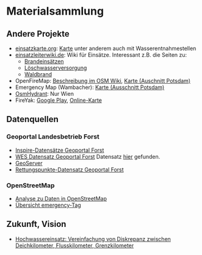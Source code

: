 # Materialsammlung

## Andere Projekte
* [einsatzkarte.org](https://einsatzkarte.org):
  [Karte](https://einsatzkarte.org/karte.html) unter anderem auch mit
  Wasserentnahmestellen
* [einsatzleiterwiki.de](https://einsatzleiterwiki.de): Wiki für Einsätze.
  Interessant z.B. die Seiten zu:
  * [Brandeinsätzen](https://wiki.einsatzleiterwiki.de/doku.php?id=brand:start)
  * [Löschwasserversorgung](https://wiki.einsatzleiterwiki.de/doku.php?id=brand:allgemein:loeschwasserversorgung)
  * [Waldbrand](https://wiki.einsatzleiterwiki.de/doku.php?id=brand:waldbrand)
* OpenFireMap: [Beschreibung im OSM Wiki](https://wiki.openstreetmap.org/wiki/DE:OpenFireMap), [Karte (Auschnitt Potsdam)](http://openfiremap.de/?zoom=15&lat=52.39926&lon=13.06569&layers=B00000T)
* Emergency Map (Wambacher): [Karte (Ausschnitt
  Potsdam)](https://wambachers-osm.website/Emergency.html#zoom=14&lat=52.39926&lon=13.06569&layer=OpenStreetMap.de)
* [OsmHydrant](https://www.osmhydrant.org/de/): Nur Wien
* FireYak: [Google
  Play](https://play.google.com/store/apps/details?id=at.jst.fireyak&hl=de),
  [Online-Karte](https://www.fireyak.org/)

## Datenquellen

### Geoportal Landesbetrieb Forst

* [Inspire-Datensätze Geoportal Forst](https://www.brandenburg-forst.de/inspire/dls/)
* [WES Datensatz Geoportal Forst](http://www.brandenburg-forst.de/inspire/dls/fuek_wes) Datensatz [hier](https://geoportal.brandenburg.de/detailansichtdienst/render?view=gdibb&url=https%3A%2F%2Fregistry.gdi-de.org%2Fid%2Fde.bb.metadata%2FEE4C8A1C-FB73-4F6F-8C36-1D09B2217B17) gefunden.
* [GeoServer](http://www.brandenburg-forst.de/geoserver)
* [Rettungspunkte-Datensatz Geoportal Forst](https://www.brandenburg-forst.de/inspire/dls/fuek_rp/)

### OpenStreetMap

* [Analyse zu Daten in OpenStreetMap](openstreetmap)
* [Übersicht emergency-Tag](https://wiki.openstreetmap.org/wiki/DE:Key:emergency)

## Zukunft, Vision
* [Hochwassereinsatz: Vereinfachung von Diskrepanz zwischen Deichkilometer, Flusskilometer, Grenzkilometer](https://www.metaver.de/kartendienste?lang=de&topic=themen&bgLayer=webatlasde_light&E=876913.97&N=5817223.73&zoom=11&layers_visibility=false,false,true,false&layers=c31473a28a6c3dfcadb6e3b60e41e37b)
